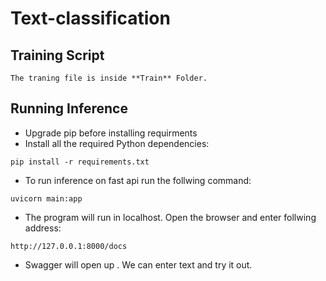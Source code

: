 # Text-classification

## Training Script
    The traning file is inside **Train** Folder. 

## Running Inference
- Upgrade pip before installing requirments
- Install all the required Python dependencies:
```
pip install -r requirements.txt
```
- To run inference on fast api run the follwing command:
```
uvicorn main:app
```
- The program will run in localhost. Open the browser and enter follwing address:
```
http://127.0.0.1:8000/docs
```
- Swagger will open up . We can enter text and try it out.

